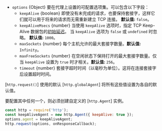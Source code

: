 <!-- YAML
added: v0.3.4
-->

* `options` {Object} 要在代理上设置的可配置选项集。可以包含以下字段：
  * `keepAlive` {boolean} 即使没有未完成的请求，也要保持套接字，这样它们就可以用于将来的请求而无需重新建立 TCP 连接。
    **默认值:** `false`。
  * `keepAliveMsecs` {number} 当使用 `keepAlive` 选项时，指定 TCP Keep-Alive 数据包的[初始延迟](net.html#net_socket_setkeepalive_enable_initialdelay)。
    当 `keepAlive` 选项为 `false` 或 `undefined` 时忽略。
    **默认值:** `1000`。
  * `maxSockets` {number} 每个主机允许的最大套接字数量。**默认值:** `Infinity`。
  * `maxFreeSockets` {number} 在空闲状态下保持打开的最大套接字数量。仅当 `keepAlive` 设置为 `true` 时才相关。**默认值:** `256`。
  * `timeout` {number} 套接字超时时间（以毫秒为单位）。这将在连接套接字后设置超时时间。
  
[`http.request()`] 使用的默认 [`http.globalAgent`] 将所有这些值设置为各自的默认值。

要配置其中任何一个，则必须创建自定义的 [`http.Agent`] 实例。

```js
const http = require('http');
const keepAliveAgent = new http.Agent({ keepAlive: true });
options.agent = keepAliveAgent;
http.request(options, onResponseCallback);
```

